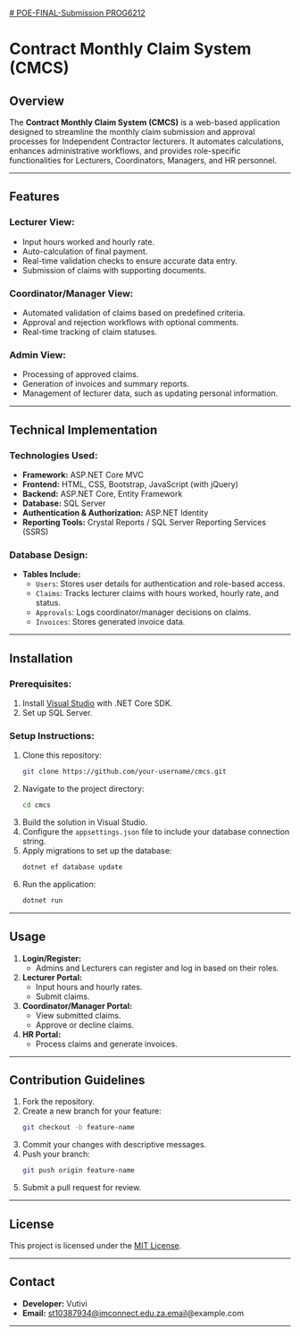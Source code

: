[# POE-FINAL-Submission
PROG6212
](https://github.com/VutiviBaloyi/POE-FINAL-Submission)

# Contract Monthly Claim System (CMCS)

## Overview
The **Contract Monthly Claim System (CMCS)** is a web-based application designed to streamline the monthly claim submission and approval processes for Independent Contractor lecturers. It automates calculations, enhances administrative workflows, and provides role-specific functionalities for Lecturers, Coordinators, Managers, and HR personnel.

---

## Features
### **Lecturer View:**
- Input hours worked and hourly rate.
- Auto-calculation of final payment.
- Real-time validation checks to ensure accurate data entry.
- Submission of claims with supporting documents.

### **Coordinator/Manager View:**
- Automated validation of claims based on predefined criteria.
- Approval and rejection workflows with optional comments.
- Real-time tracking of claim statuses.

### **Admin View:**
- Processing of approved claims.
- Generation of invoices and summary reports.
- Management of lecturer data, such as updating personal information.

---

## Technical Implementation
### **Technologies Used:**
- **Framework:** ASP.NET Core MVC
- **Frontend:** HTML, CSS, Bootstrap, JavaScript (with jQuery)
- **Backend:** ASP.NET Core, Entity Framework
- **Database:** SQL Server
- **Authentication & Authorization:** ASP.NET Identity
- **Reporting Tools:** Crystal Reports / SQL Server Reporting Services (SSRS)

### **Database Design:**
- **Tables Include:**
  - `Users`: Stores user details for authentication and role-based access.
  - `Claims`: Tracks lecturer claims with hours worked, hourly rate, and status.
  - `Approvals`: Logs coordinator/manager decisions on claims.
  - `Invoices`: Stores generated invoice data.

---

## Installation
### **Prerequisites:**
1. Install [Visual Studio](https://visualstudio.microsoft.com/) with .NET Core SDK.
2. Set up SQL Server.

### **Setup Instructions:**
1. Clone this repository:
   ```bash
   git clone https://github.com/your-username/cmcs.git
   ```
2. Navigate to the project directory:
   ```bash
   cd cmcs
   ```
3. Build the solution in Visual Studio.
4. Configure the `appsettings.json` file to include your database connection string.
5. Apply migrations to set up the database:
   ```bash
   dotnet ef database update
   ```
6. Run the application:
   ```bash
   dotnet run
   ```

---

## Usage
1. **Login/Register:**
   - Admins and Lecturers can register and log in based on their roles.
2. **Lecturer Portal:**
   - Input hours and hourly rates.
   - Submit claims.
3. **Coordinator/Manager Portal:**
   - View submitted claims.
   - Approve or decline claims.
4. **HR Portal:**
   - Process claims and generate invoices.

---

## Contribution Guidelines
1. Fork the repository.
2. Create a new branch for your feature:
   ```bash
   git checkout -b feature-name
   ```
3. Commit your changes with descriptive messages.
4. Push your branch:
   ```bash
   git push origin feature-name
   ```
5. Submit a pull request for review.

---

## License
This project is licensed under the [MIT License](LICENSE).

---

## Contact
- **Developer:** Vutivi  
- **Email:** st10387934@imconnect.edu.za.email@example.com  

---
